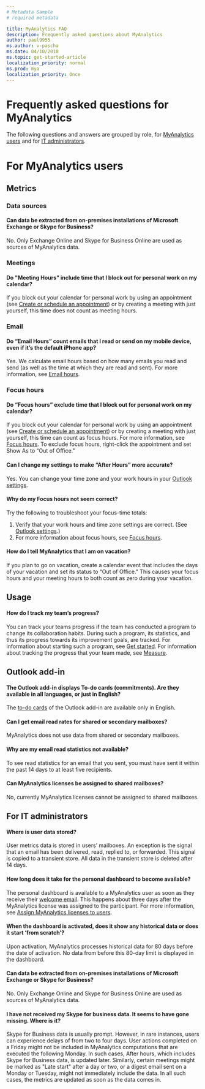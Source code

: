 ```yaml
---
# Metadata Sample
# required metadata

title: MyAnalytics FAQ
description: Frequently asked questions about MyAnalytics
author: paul9955
ms.author: v-pascha
ms.date: 04/10/2018
ms.topic: get-started-article
localization_priority: normal 
ms.prod: mya
localization_priority: Once
---
```


# Frequently asked questions for MyAnalytics

The following questions and answers are grouped by role, for [MyAnalytics users](MyA-faq.md#for-myanalytics-users) and for [IT administrators](MyA-faq.md#for-it-administrators).  

<!-- [Pending review from Parama]

## Privacy  
 
### Where does MyAnalytics get my data? 

We use email and calendar activity data that already exists in your Office 365 mailbox. MyAnalytics does not have a tracking software running on your computer 
 
### What data does MyAnalytics use and not use? 

#### MyAnalytics uses 

 * Email 
   * Metadata, including timestamp, sender, recipients, and read signal 
   * Statement that user makes in emails 
   * Actions of other users who receive your email, e.g. whether they have opened your email or not (in aggregate form to protect individual privacy) 
 * Calendar 
   * Type (meeting or appointment) 
   * Status (busy, free, out-of-office, tentative) 
   * Category 
   * Subject 
   * Duration 
   * Attendees 

#### MyAnalytics does not use 

 * Activity data on your computer, such as applications used and websites visited 
 * Email and calendar data from people outside of your organization 
 
### Who can see my data? 

Only you can see statistics and insights generated from your data. Your manager or system administrator cannot see them. Your data may be used in aggregate, de-identified form to calculate company-wide average, for example. 
 
For more details, see Privacy [link to privacy docs]  

-->

# For MyAnalytics users

## Metrics 

### Data sources

#### Can data be extracted from on-premises installations of Microsoft Exchange or Skype for Business?

No. Only Exchange Online and Skype for Business Online are used as sources of MyAnalytics data.  

### Meetings

#### Do "Meeting Hours" include time that I block out for personal work on my calendar?

If you block out your calendar for personal work by using an appointment (see [Create or schedule an appointment](https://support.office.com/en-us/article/create-or-schedule-an-appointment-be84396a-0903-4e25-b31c-1c99ce0dacf2)) or by creating a meeting with just yourself, this time does not count as meeting hours. 

### Email

#### Do “Email Hours” count emails that I read or send on my mobile device, even if it’s the default iPhone app?

Yes. We calculate email hours based on how many emails you read and send (as well as the time at which they are read and sent). For more information, see [Email hours](../Use/MyA-Dashboard/MyA-DB-Emails.md).

### Focus hours

#### Do “Focus hours” exclude time that I block out for personal work on my calendar?

If you block out your calendar for personal work by using an appointment (see [Create or schedule an appointment](https://support.office.com/en-us/article/create-or-schedule-an-appointment-be84396a-0903-4e25-b31c-1c99ce0dacf2)) or by creating a meeting with just yourself, this time can count as focus hours. For more information, see [Focus hours](../Use/MyA-Dashboard/MyA-DB-Focus-hours.md). To exclude focus hours, right-click the appointment and set Show As to “Out of Office."

#### Can I change my settings to make “After Hours” more accurate?

Yes. You can change your time zone and your work hours in your [Outlook settings](https://outlook.office.com/owa/?path=/options/calendarappearance).

#### Why do my Focus hours not seem correct?

Try the following to troubleshoot your focus-time totals:

1. Verify that your work hours and time zone settings are correct. (See  [Outlook settings](https://outlook.office.com/owa/?path=/options/calendarappearance).)
2. For more information about focus hours, see [Focus hours](../Use/MyA-Dashboard/MyA-DB-Focus-hours.md).  

#### How do I tell MyAnalytics that I am on vacation?

If you plan to go on vacation, create a calendar event that includes the days of your vacation and set its status to “Out of Office." This causes your focus hours and your meeting hours to both count as zero during your vacation.  

## Usage

<!-- To be written

#### What should be my goal be for Meeting Hours, email, focus and after hours? 
 
#### How can I engage my supervisor on on goals and expectations? 
 
#### How can I help my team reduce meeting time? 

-->

#### How do I track my team’s progress?

You can track your teams progress if the team has conducted a program to change its collaboration habits. During such a program, its statistics, and thus its progress towards its improvement goals, are tracked. For information about starting such a program, see [Get started](../use/mya-adoption/team-adopt-intro.md). For information about tracking the progress that your team made, see [Measure](../use/mya-adoption/team-adopt-measure.md).

## Outlook add-in

#### The Outlook add-in displays To-do cards (commitments). Are they available in all languages, or just in English?

The [to-do cards](../use/MyA-Outlook-add-in/MyA-Add-in-To-do.md) of the Outlook add-in are available only in English.

#### Can I get email read rates for shared or secondary mailboxes?

MyAnalytics does not use data from shared or secondary mailboxes.

#### Why are my email read statistics not available?

To see read statistics for an email that you sent, you must have sent it within the past 14 days to at least five recipients. 

#### Can MyAnalytics licenses be assigned to shared mailboxes?

No, currently MyAnalytics licenses cannot be assigned to shared mailboxes.

## For IT administrators

#### Where is user data stored?

User metrics data is stored in users’ mailboxes. An exception is the signal that an email has been delivered, read, replied to, or forwarded. This signal is copied to a transient store. All data in the transient store is deleted after 14 days.

#### How long does it take for the personal dashboard to become available?

The personal dashboard is available to a MyAnalytics user as soon as they receive their [welcome email](../setup/MyA-Welcome-email.md). This happens about three days after the MyAnalytics license was assigned to the participant. For more information, see [Assign MyAnalytics licenses to users](../setup/assign-licenses.md).

#### When the dashboard is activated, does it show any historical data or does it start ‘from scratch’?

Upon activation, MyAnalytics processes historical data for 80 days before the date of activation. No data from before this 80-day limit is displayed in the dashboard.

#### Can data be extracted from on-premises installations of Microsoft Exchange or Skype for Business?

No. Only Exchange Online and Skype for Business Online are used as sources of MyAnalytics data.  

#### I have not received my Skype for business data. It seems to have gone missing. Where is it?
Skype for Business data is usually prompt. However, in rare instances, users can experience delays of from two to four days. User actions completed on a Friday might not be included in MyAnalytics computations that are executed the following Monday. In such cases, After hours, which includes Skype for Business data, is updated later. Similarly, certain meetings might be marked as "Late start" after a day or two, or a digest email sent on a Monday or Tuesday, might not immediately include the data. In all such cases, the metrics are updated as soon as the data comes in.

